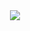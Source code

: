<div align="center">
  <img src="https://readme-typing-svg.herokuapp.com?font=Playfair+Display&weight=700&color=213555&size=24&lines=Hello+👋,+I'm+Chaimaa+Chouhaibi;I'm+a+Web+and+mobile+Developer;Be+Welcome!+😊" />
</div>
